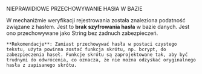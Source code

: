 NIEPRAWIDłOWE PRZECHOWYWANIE HASłA W BAZIE

W mechaniźmie weryfikacji rejestrowania została znaleziona podatność związane z hasłem.
Jest to **brak szyfrowania hasła** w bazie danych. Jest ono przechowywane jako String bez żadnuch zabezpieczeń.

    **Rekomendacje**: Zamiast przechowywać hasła w postaci czystego tekstu, użyta powinna zostać funkcja skrótu, np. bcrypt, do zabezpieczenia haseł. Funkcje skrótu są zaprojektowane tak, aby być trudnymi do odwrócenia, co oznacza, że nie można odzyskać oryginalnego hasła z zapisanego skrótu.
